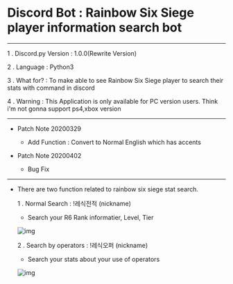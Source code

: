 Discord Bot : Rainbow Six Siege player information search bot
===
***
1 . Discord.py Version : 1.0.0(Rewrite Version)

2 . Language : Python3

3 . What for? : To make able to see Rainbow Six Siege player to search their stats with command in discord

4 . Warning  : This Application is only available for PC version users. Think i'm not gonna support ps4,xbox version
***
  - Patch Note 20200329
    
    - Add Function : Convert to Normal English which has accents
   
  - Patch Note 20200402
  
    - Bug Fix
***

  - There are two function related to rainbow six siege stat search.
  
    1 . Normal Search : !레식전적 (nickname)
    
      - Search your R6 Rank informatier, Level, Tier
      
      ![img](https://scontent-ssn1-1.xx.fbcdn.net/v/t1.0-9/90991107_1162968950713003_4885849745324507136_n.jpg?_nc_cat=106&_nc_sid=8024bb&_nc_ohc=zkM4Q5jUqT8AX-BmTzE&_nc_ht=scontent-ssn1-1.xx&oh=7dc436cf7a5b8b73a45f59c7645d50e9&oe=5EA343D0)
    
    2 . Search by operators : !레식오퍼 (nickname)
    
      - Search your stats about your use of operators
      
       ![img](https://scontent-ssn1-1.xx.fbcdn.net/v/t1.0-9/90988350_1164018177274747_6098653054066753536_n.jpg?_nc_cat=103&_nc_sid=8024bb&_nc_ohc=hczVCxcq3b0AX8Hzq2d&_nc_ht=scontent-ssn1-1.xx&oh=bdbd90cd1658e2a04bf09c1bfc205527&oe=5EA46B55)
